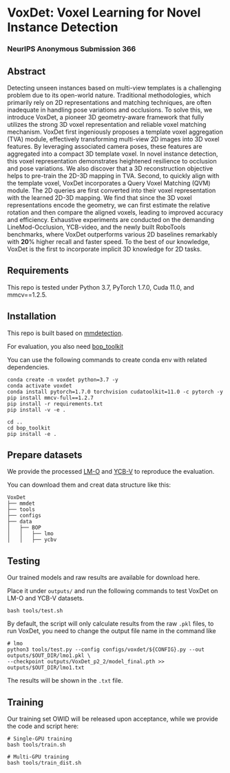 
# VoxDet: Voxel Learning for Novel Instance Detection

### NeurIPS Anonymous Submission 366




## Abstract

Detecting unseen instances based on multi-view templates is a challenging problem due to its open-world nature. Traditional methodologies, which primarily rely on 2D representations and matching techniques, are often inadequate in handling pose variations and occlusions. To solve this, we introduce VoxDet, a pioneer 3D geometry-aware framework that fully utilizes the strong 3D voxel representation and reliable voxel matching mechanism. VoxDet first ingeniously proposes a template voxel aggregation (TVA) module, effectively transforming multi-view 2D images into 3D voxel features.  By leveraging associated camera poses, these features are aggregated into a compact 3D template voxel. In novel instance detection, this voxel representation demonstrates heightened resilience to occlusion and pose variations. We also discover that a 3D reconstruction objective helps to pre-train the 2D-3D mapping in TVA.  Second, to quickly align with the template voxel, VoxDet incorporates a Query Voxel Matching (QVM) module. The 2D queries are first converted into their voxel representation with the learned 2D-3D mapping. We find that since the 3D voxel representations encode the geometry, we can first estimate the relative rotation and then compare the aligned voxels, leading to improved accuracy and efficiency. Exhaustive experiments are conducted on the demanding LineMod-Occlusion, YCB-video, and the newly built RoboTools benchmarks, where VoxDet outperforms various 2D baselines remarkably with $\mathbf{20}\%$ higher recall and faster speed. To the best of our knowledge, VoxDet is the first to incorporate implicit 3D knowledge for 2D tasks.


## Requirements

This repo is tested under Python 3.7, PyTorch 1.7.0, Cuda 11.0, and mmcv==1.2.5.




## Installation

This repo is built based on [mmdetection](https://github.com/open-mmlab/mmdetection). 

For evaluation, you also need [bop_toolkit](https://mega.nz/file/BAEj3TgS#yzwX2AHUg9CtCsmDV17rxVkmFhw4mh34y6gvQ3FDS4E)

You can use the following commands to create conda env with related dependencies.
```shell
conda create -n voxdet python=3.7 -y
conda activate voxdet
conda install pytorch=1.7.0 torchvision cudatoolkit=11.0 -c pytorch -y
pip install mmcv-full==1.2.7
pip install -r requirements.txt
pip install -v -e . 

cd ..
cd bop_toolkit
pip install -e .
```



## Prepare datasets

We provide the processed [LM-O](https://mega.nz/file/pUlgQa7Z#Qcmj0zh7gUXszeeVPqMLQVYtkknad9_gzqsNQwss6kY) and [YCB-V](https://mega.nz/file/AB82EJwZ#76mVyk-L3cGRJGX7-KDUBcePNE1o1O96G4F58b5PxGI) to reproduce the evaluation.

You can download them and creat data structure like this:

```shell
VoxDet
├── mmdet
├── tools
├── configs
├── data
│   ├── BOP
│   │   ├── lmo
│   │   ├── ycbv
```



## Testing

Our trained models and raw results are available for download here. 

Place it under `outputs/` and run the following commands to test VoxDet on LM-O and YCB-V datasets.

```shell
bash tools/test.sh
```

By default, the script will only calculate results from the raw `.pkl` files, to run VoxDet, you need to change the output file name in the command like

```shell
# lmo
python3 tools/test.py --config configs/voxdet/${CONFIG}.py --out outputs/$OUT_DIR/lmo1.pkl \
--checkpoint outputs/VoxDet_p2_2/model_final.pth >> outputs/$OUT_DIR/lmo1.txt
```

The results will be shown in the `.txt` file.



## Training

Our training set OWID will be released upon acceptance, while we provide the code and script here:

```shell
# Single-GPU training
bash tools/train.sh

# Multi-GPU training
bash tools/train_dist.sh

```
